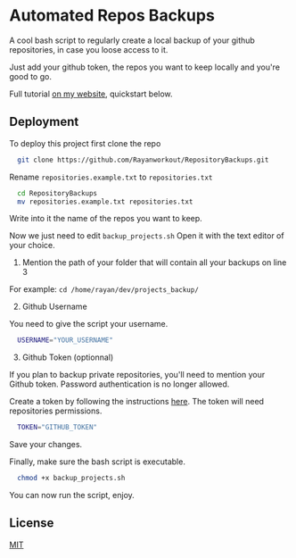 
# Automated Repos Backups

A cool bash script to regularly create a local backup of your github repositories, in case you loose access to it.

Just add your github token, the repos you want to keep locally and you're good to go.

Full tutorial [on my website](https://rayan.sh/blog/5), quickstart below.
## Deployment

To deploy this project first clone the repo

```bash
  git clone https://github.com/Rayanworkout/RepositoryBackups.git
```

Rename `repositories.example.txt` to `repositories.txt`

```bash
  cd RepositoryBackups
  mv repositories.example.txt repositories.txt
```

Write into it the name of the repos you want to keep.

Now we just need to edit `backup_projects.sh`
Open it with the text editor of your choice.

1) Mention the path of your folder that will contain all your backups on line 3

For example: `cd /home/rayan/dev/projects_backup/`

2) Github Username

You need to give the script your username.
```bash
  USERNAME="YOUR_USERNAME"
```

3) Github Token (optionnal)

If you plan to backup private repositories, you'll need to mention your Github token. Password authentication is no longer allowed.

Create a token by following the instructions [here](https://docs.github.com/en/github/authenticating-to-github/creating-a-personal-access-token).
The token will need repositories permissions.

```bash
  TOKEN="GITHUB_TOKEN"
```
Save your changes.

Finally, make sure the bash script is executable.

```bash
  chmod +x backup_projects.sh
```

You can now run the script, enjoy.
## License

[MIT](https://choosealicense.com/licenses/mit/)

